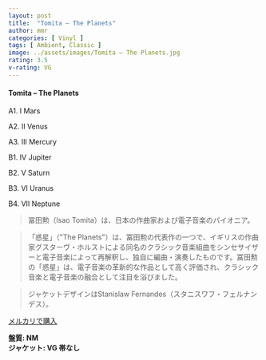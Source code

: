 ```yaml
---
layout: post
title:  "Tomita – The Planets"
author: mmr
categories: [ Vinyl ]
tags: [ Ambient, Classic ]
image: ../assets/images/Tomita – The Planets.jpg
rating: 3.5
v-rating: VG
---
```


#### Tomita – The Planets

A1. I Mars

A2. II Venus

A3. III Mercury

B1. IV Jupiter

B2. V Saturn

B3. VI Uranus

B4. VII Neptune

> 冨田勲（Isao Tomita）は、日本の作曲家および電子音楽のパイオニア。

> 「惑星」（"The Planets"）は、冨田勲の代表作の一つで、イギリスの作曲家グスターヴ・ホルストによる同名のクラシック音楽組曲をシンセサイザーと電子音楽によって再解釈し、独自に編曲・演奏したものです。冨田勲の「惑星」は、電子音楽の革新的な作品として高く評価され、クラシック音楽と電子音楽の融合として注目を浴びました。

> ジャケットデザインはStanislaw Fernandes（スタニスワフ・フェルナンデス）。

[メルカリで購入](https://jp.mercari.com/item/m40861423103)

<div class="mt-4 mb-4 d-flex align-items-center">
<strong class="mr-1">盤質: NM</strong>
</div>
<div class="mt-4 mb-4 d-flex align-items-center">
<strong class="mr-1">ジャケット: VG 帯なし</strong>
</div>
